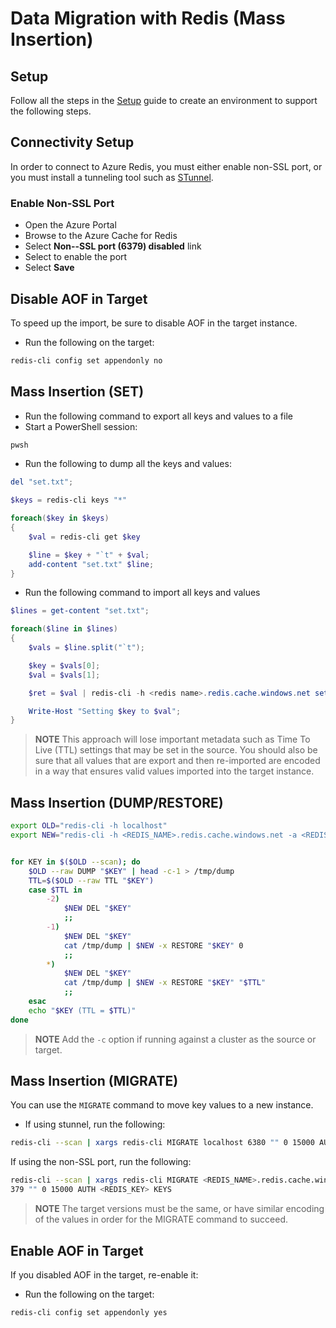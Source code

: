 # Data Migration with Redis (Mass Insertion)

## Setup

Follow all the steps in the [Setup](./../05_Appendix/00_Setup.md) guide to create an environment to support the following steps.

## Connectivity Setup

In order to connect to Azure Redis, you must either enable non-SSL port, or you must install a tunneling tool such as [STunnel](./../05_Appendix/03_InstallStunnel.md).

### Enable Non-SSL Port

- Open the Azure Portal
- Browse to the Azure Cache for Redis
- Select **Non--SSL port (6379) disabled** link
- Select to enable the port
- Select **Save**

## Disable AOF in Target

To speed up the import, be sure to disable AOF in the target instance.

- Run the following on the target:

```bash
redis-cli config set appendonly no
```

## Mass Insertion (SET)

- Run the following command to export all keys and values to a file
- Start a PowerShell session:

```bash
pwsh
```

- Run the following to dump all the keys and values:

```powershell
del "set.txt";

$keys = redis-cli keys "*"

foreach($key in $keys)
{
    $val = redis-cli get $key

    $line = $key + "`t" + $val;
    add-content "set.txt" $line;
}
```

- Run the following command to import all keys and values

```powershell
$lines = get-content "set.txt";

foreach($line in $lines)
{
    $vals = $line.split("`t");

    $key = $vals[0];
    $val = $vals[1];

    $ret = $val | redis-cli -h <redis name>.redis.cache.windows.net set $key $val;

    Write-Host "Setting $key to $val";
}
```

> **NOTE** This approach will lose important metadata such as Time To Live (TTL) settings that may be set in the source. You should also be sure that all values that are export and then re-imported are encoded in a way that ensures valid values imported into the target instance.

## Mass Insertion (DUMP/RESTORE)

```bash
export OLD="redis-cli -h localhost"
export NEW="redis-cli -h <REDIS_NAME>.redis.cache.windows.net -a <REDIS_KEY>"


for KEY in $($OLD --scan); do
    $OLD --raw DUMP "$KEY" | head -c-1 > /tmp/dump
    TTL=$($OLD --raw TTL "$KEY")
    case $TTL in
        -2)
            $NEW DEL "$KEY"
            ;;
        -1)
            $NEW DEL "$KEY"
            cat /tmp/dump | $NEW -x RESTORE "$KEY" 0
            ;;
        *)
            $NEW DEL "$KEY"
            cat /tmp/dump | $NEW -x RESTORE "$KEY" "$TTL"
            ;;
    esac
    echo "$KEY (TTL = $TTL)"
done

```

> **NOTE** Add the `-c` option if running against a cluster as the source or target.

## Mass Insertion (MIGRATE)

You can use the `MIGRATE` command to move key values to a new instance.

- If using stunnel, run the following:

```bash
redis-cli --scan | xargs redis-cli MIGRATE localhost 6380 "" 0 15000 AUTH <REDIS_PWD> KEYS
```

If using the non-SSL port, run the following:

```bash
redis-cli --scan | xargs redis-cli MIGRATE <REDIS_NAME>.redis.cache.windows.net 6
379 "" 0 15000 AUTH <REDIS_KEY> KEYS
```

> **NOTE** The target versions must be the same, or have similar encoding of the values in order for the MIGRATE command to succeed.

## Enable AOF in Target

If you disabled AOF in the target, re-enable it:

- Run the following on the target:

```bash
redis-cli config set appendonly yes
```
